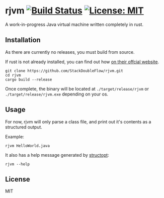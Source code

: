 # rjvm [![Build Status](https://travis-ci.com/StackDoubleFlow/rjvm.svg?token=w2Qd2PZXZDMXJBYfVgvu&branch=master)](https://travis-ci.com/StackDoubleFlow/rjvm) [![License: MIT](https://img.shields.io/badge/License-MIT-yellow.svg)](https://opensource.org/licenses/MIT)

A work-in-progress Java virtual machine written completely in rust.

## Installation

As there are currently no releases, you must build from source.

If rust is not already installed, you can find out how [on their offcial website](https://www.rust-lang.org/tools/install).

```shell
git clone https://github.com/StackDoubleFlow/rjvm.git
cd rjvm
cargo build --release
```

Once complete, the binary will be located at `./target/release/rjvm` or `./target/release/rjvm.exe` depending on your os.

## Usage

For now, rjvm will only parse a class file, and print out it's contents as a structured output.

Example:

```shell
rjvm HelloWorld.java
```

It also has a help message generated by [structopt](https://github.com/TeXitoi/structopt):
```shell
rjvm --help
```

## License
MIT